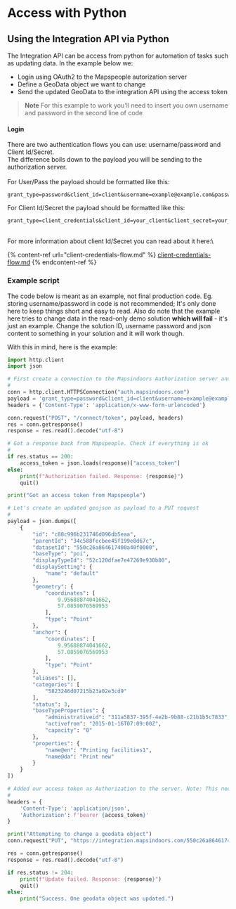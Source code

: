 # Access with Python

## Using the Integration API via Python[​](https://docs.mapsindoors.com/access-with-python#using-the-integration-api-via-python) <a href="#using-the-integration-api-via-python" id="using-the-integration-api-via-python"></a>

The Integration API can be access from python for automation of tasks such as updating data. In the example below we:

* Login using OAuth2 to the Mapspeople autorization server
* Define a GeoData object we want to change
* Send the updated GeoData to the integration API using the access token

> **Note** For this example to work you'll need to insert you own username and password in the second line of code



#### Login

There are two authentication flows you can use: username/password and Client Id/Secret. \
The difference boils down to the payload you will be sending to the authorization server. \
\
For User/Pass the payload should be formatted like this:

```
grant_type=password&client_id=client&username=example@example.com&password=your_password_here
```

For Client Id/Secret the payload should be formatted like this:

```
grant_type=client_credentials&client_id=your_client&client_secret=your_secret'
```

\
For more information about client Id/Secret you can read about it here:\


{% content-ref url="client-credentials-flow.md" %}
[client-credentials-flow.md](client-credentials-flow.md)
{% endcontent-ref %}



### Example script

The code below is meant as an example, not final production code. Eg. storing username/password in code is not recommended; It's only done here to keep things short and easy to read. Also do note that the example here tries to change data in the read-only demo solution **which will fail** - it's just an example. Change the solution ID, username password and json content to something in your solution and it will work though.

With this in mind, here is the example:

```python
import http.client
import json

# First create a connection to the Mapsindoors Authorization server and get an access token using username/password
#
conn = http.client.HTTPSConnection("auth.mapsindoors.com")
payload = 'grant_type=password&client_id=client&username=example@example.com&password=your_password_here'
headers = {'Content-Type': 'application/x-www-form-urlencoded'}

conn.request("POST", "/connect/token", payload, headers)
res = conn.getresponse()
response = res.read().decode("utf-8")

# Got a response back from Mapspeople. Check if everything is ok
#
if res.status == 200:
    access_token = json.loads(response)["access_token"]
else:
    print(f"Authorization failed. Response: {response}")
    quit()

print("Got an access token from Mapspeople")

# Let's create an updated geojson as payload to a PUT request
#
payload = json.dumps([
    {
        "id": "c88c996b231746d096db5eaa",
        "parentId": "34c588fecbee45f199e8d67c",
        "datasetId": "550c26a864617400a40f0000",
        "baseType": "poi",
        "displayTypeId": "52c120dfae7e47269e930b80",
        "displaySetting": {
            "name": "default"
        },
        "geometry": {
            "coordinates": [
                9.95688874041662,
                57.0859076569953
            ],
            "type": "Point"
        },
        "anchor": {
            "coordinates": [
                9.95688874041662,
                57.0859076569953
            ],
            "type": "Point"
        },
        "aliases": [],
        "categories": [
            "5823246d07215b23a02e3cd9"
        ],
        "status": 3,
        "baseTypeProperties": {
            "administrativeid": "311a5837-395f-4e2b-9b88-c21b1b5c7833",
            "activefrom": "2015-01-16T07:09:00Z",
            "capacity": "0"
        },
        "properties": {
            "name@en": "Printing facilities1",
            "name@da": "Print new"
        }
    }
])

# Added our access token as Authorization to the server. Note: This needs 'bearer' in front of it.
#
headers = {
    'Content-Type': 'application/json',
    'Authorization': f'bearer {access_token}'
}

print("Attempting to change a geodata object")
conn.request("PUT", "https://integration.mapsindoors.com/550c26a864617400a40f0000/api/geodata", payload, headers)

res = conn.getresponse()
response = res.read().decode("utf-8")

if res.status != 204:
    print(f"Update failed. Response: {response}")
    quit()
else:
    print("Success. One geodata object was updated.")

```











